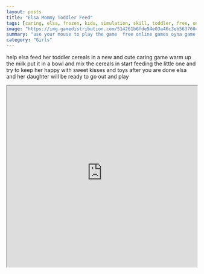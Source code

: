 ```yaml
---
layout: posts
title: "Elsa Mommy Toddler Feed"
tags: [caring, elsa, frozen, kids, simulation, skill, toddler, free, online, games, oyna, game, free, games, play, play, games]
image: "https://img.gamedistribution.com/514261b6fde94e03a46c3eb5637604cd.jpg"
summary: "use your mouse to play the game  free online games oyna game free games play play games"
category: "Girls"
---
```


help elsa feed her toddler cereals in a new and cute caring game warm up the milk put it in a bowl and mix the cereals in start feeding the little one and try to keep her happy with sweet kisses and toys after you are done elsa and her daughter will be ready to go out and play

<iframe width="100%" height="480px;" src="https://flash.gamedistribution.com?game=514261b6fde94e03a46c3eb5637604cd"></iframe>